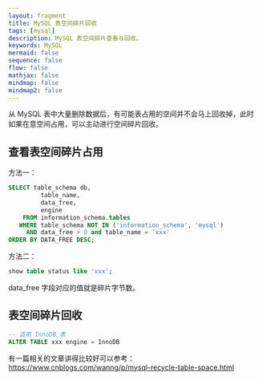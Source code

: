 ```yaml
---
layout: fragment
title: MySQL 表空间碎片回收
tags: [mysql]
description: MySQL 表空间碎片查看与回收。
keywords: MySQL
mermaid: false
sequence: false
flow: false
mathjax: false
mindmap: false
mindmap2: false
---
```


从 MySQL 表中大量删除数据后，有可能表占用的空间并不会马上回收掉，此时如果在意空间占用，可以主动进行空间碎片回收。

## 查看表空间碎片占用

方法一：

```sql
SELECT table_schema db, 
         table_name, 
         data_free, 
         engine 
    FROM information_schema.tables 
   WHERE table_schema NOT IN ('information_schema', 'mysql') 
     AND data_free > 0 and table_name = 'xxx'
ORDER BY DATA_FREE DESC;
```

方法二：

```sql
show table status like 'xxx';
```

data_free 字段对应的值就是碎片字节数。


## 表空间碎片回收

```sql
-- 适用 InnoDB 表
ALTER TABLE xxx engine = InnoDB
```

有一篇相关的文章讲得比较好可以参考：<https://www.cnblogs.com/wanng/p/mysql-recycle-table-space.html>
